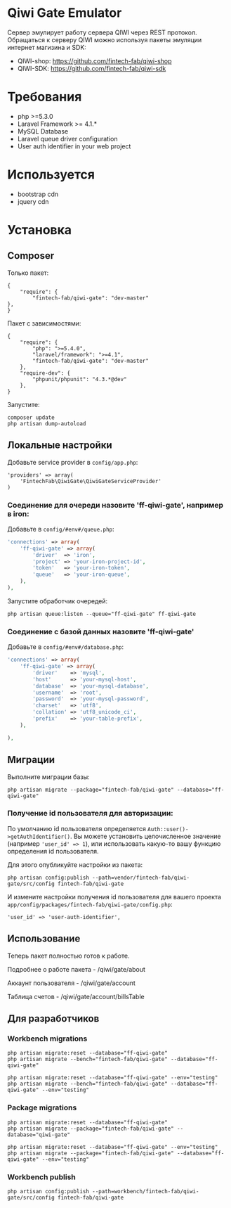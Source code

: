Qiwi Gate Emulator
=========

Сервер эмулирует работу сервера QIWI через REST протокол.
Обращаться к серверу QIWI можно используя пакеты эмуляции интернет магизина и SDK:

- QIWI-shop: https://github.com/fintech-fab/qiwi-shop
- QIWI-SDK: https://github.com/fintech-fab/qiwi-sdk

# Требования

- php >=5.3.0
- Laravel Framework >= 4.1.*
- MySQL Database
- Laravel queue driver configuration
- User auth identifier in your web project

# Используется

- bootstrap cdn
- jquery cdn

# Установка

## Composer

Только пакет:

    {
        "require": {
        	"fintech-fab/qiwi-gate": "dev-master"
    },
    }

Пакет с зависимостями:

    {
        "require": {
	        "php": ">=5.4.0",
	        "laravel/framework": ">=4.1",
            "fintech-fab/qiwi-gate": "dev-master"
        },
	    "require-dev": {
		    "phpunit/phpunit": "4.3.*@dev"
	    },
    }

Запустите:

	composer update
	php artisan dump-autoload

## Локальные настройки

Добавьте service provider в `config/app.php`:

	'providers' => array(
		'FintechFab\QiwiGate\QiwiGateServiceProvider'
	)

### Соединение для очереди назовите  'ff-qiwi-gate', например в iron:

Добавьте в `config/#env#/queue.php`:

```PHP
'connections' => array(
	'ff-qiwi-gate' => array(
		'driver'  => 'iron',
		'project' => 'your-iron-project-id',
		'token'   => 'your-iron-token',
		'queue'   => 'your-iron-queue',
	),
),
```

Запустите обработчик очередей:

	php artisan queue:listen --queue="ff-qiwi-gate" ff-qiwi-gate


### Соединение с базой данных назовите 'ff-qiwi-gate'

Добавьте в `config/#env#/database.php`:

```PHP
'connections' => array(
	'ff-qiwi-gate' => array(
		'driver'    => 'mysql',
		'host'      => 'your-mysql-host',
		'database'  => 'your-mysql-database',
		'username'  => 'root',
		'password'  => 'your-mysql-password',
		'charset'   => 'utf8',
		'collation' => 'utf8_unicode_ci',
		'prefix'    => 'your-table-prefix',
	),

),
```

## Миграции

Выполните миграции базы:

	php artisan migrate --package="fintech-fab/qiwi-gate" --database="ff-qiwi-gate"

### Получение id пользователя для авторизации:

По умолчанию id пользователя определяется `Auth::user()->getAuthIdentifier()`.
Вы можете установить целочисленное значение (например `'user_id' => 1`), или использовать какую-то вашу функцию
определения id пользователя.

Для этого опубликуйте настройки из пакета:

	php artisan config:publish --path=vendor/fintech-fab/qiwi-gate/src/config fintech-fab/qiwi-gate

И измените настройки получения id пользователя для вашего проекта `app/config/packages/fintech-fab/qiwi-gate/config.php`:

	'user_id' => 'user-auth-identifier',

## Использование

Теперь пакет полностью готов к работе.

Подробнее о работе пакета -  /qiwi/gate/about

Аккаунт пользователя  - /qiwi/gate/account

Таблица счетов - /qiwi/gate/account/billsTable


## Для разработчиков

### Workbench migrations

	php artisan migrate:reset --database="ff-qiwi-gate"
	php artisan migrate --bench="fintech-fab/qiwi-gate" --database="ff-qiwi-gate"

	php artisan migrate:reset --database="ff-qiwi-gate" --env="testing"
	php artisan migrate --bench="fintech-fab/qiwi-gate" --database="ff-qiwi-gate" --env="testing"

### Package migrations

	php artisan migrate:reset --database="ff-qiwi-gate"
	php artisan migrate --package="fintech-fab/qiwi-gate" --database="qiwi-gate"

	php artisan migrate:reset --database="ff-qiwi-gate" --env="testing"
	php artisan migrate --package="fintech-fab/qiwi-gate" --database="ff-qiwi-gate" --env="testing"

### Workbench publish

	php artisan config:publish --path=workbench/fintech-fab/qiwi-gate/src/config fintech-fab/qiwi-gate



